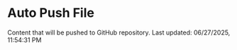 # Auto Push File

Content that will be pushed to GitHub repository.
Last updated: 06/27/2025, 11:54:31 PM
